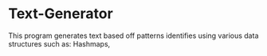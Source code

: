 # Text-Generator
This program generates text based off patterns identifies using various data structures such as: Hashmaps, 
